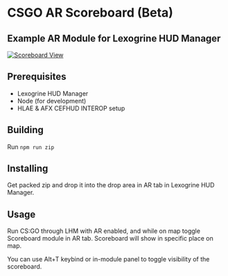 # CSGO AR Scoreboard (Beta)
## Example AR Module for Lexogrine HUD Manager

[![Scoreboard View](https://img.youtube.com/vi/L17SwIEm1z0/0.jpg)](https://www.youtube.com/watch?v=L17SwIEm1z0)

## Prerequisites
 - Lexogrine HUD Manager
 - Node (for development)
 - HLAE & AFX CEFHUD INTEROP setup

## Building
Run ```npm run zip```


## Installing

Get packed zip and drop it into the drop area in AR tab in Lexogrine HUD Manager.

## Usage

Run CS:GO through LHM with AR enabled, and while on map toggle Scoreboard module in AR tab. Scoreboard will show in specific place on map.


You can use Alt+T keybind or in-module panel to toggle visibility of the scoreboard.